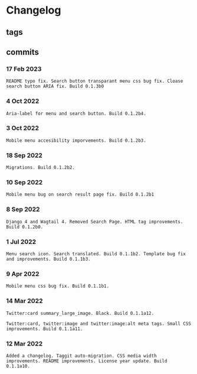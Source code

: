 # Changelog #

## tags ##

## commits ##

### 17 Feb 2023 ###

    README typo fix. Search button transparant menu css bug fix. Cloase search button ARIA fix. Build 0.1.3b0

### 4 Oct 2022 ###

    Aria-label for menu and search button. Build 0.1.2b4.

### 3 Oct 2022 ###

    Mobile menu accesibility imporvements. Build 0.1.2b3.

### 18 Sep 2022 ###

    Migrations. Build 0.1.2b2.

### 10 Sep 2022 ###

    Mobile menu bug on search result page fix. Build 0.1.2b1

### 8 Sep 2022 ###

    Django 4 and Wagtail 4. Removed Search Page. HTML tag improvements. Build 0.1.2b0.

### 1 Jul 2022 ###

    Menu search icon. Search translated. Build 0.1.1b2. Template bug fix and improvements. Build 0.1.1b3.

### 9 Apr 2022 ###

    Mobile menu css bug fix. Build 0.1.1b1.

### 14 Mar 2022 ###

    Twitter:card summary_large_image. Black. Build 0.1.1a12.

    Twitter:card, twitter:image and twitter:image:alt meta tags. Small CSS improvements. Build 0.1.1a11.

### 12 Mar 2022 ###

    Added a changelog. Taggit auto-migration. CSS media width improvements. README improvements. License year update. Build 0.1.1a10.
